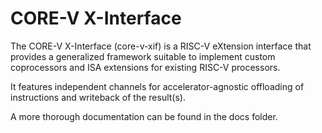 # CORE-V X-Interface

The CORE-V X-Interface (core-v-xif) is a RISC-V eXtension interface that provides a generalized framework suitable to implement custom coprocessors and ISA extensions for existing RISC-V processors.

It features independent channels for accelerator-agnostic offloading of instructions and writeback of the result(s).

A more thorough documentation can be found in the docs folder.

